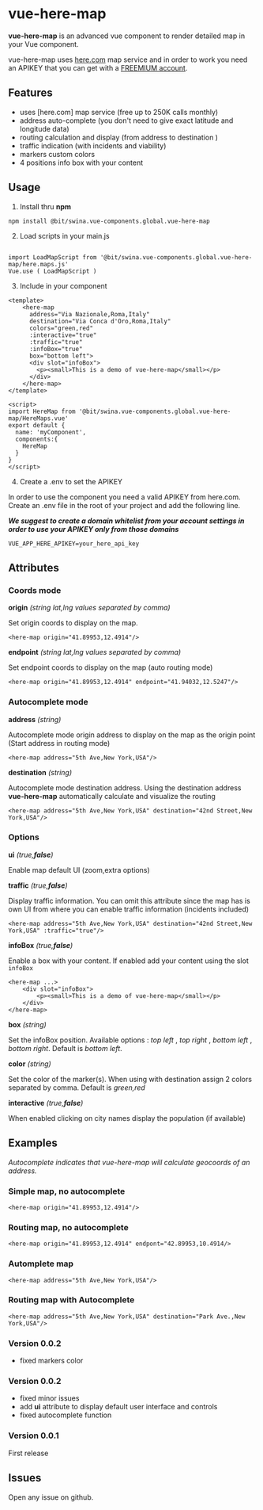 # vue-here-map

**vue-here-map** is an advanced vue component to render detailed map in your Vue component. 

vue-here-map uses [here.com](here.com) map service and in order to work you need an APIKEY that you can get with a [FREEMIUM account](https://developer.here.com/sign-up?create=Freemium-Basic&keepState=true&step=account).


## Features

- uses [here.com] map service (free up to 250K calls monthly)
- address auto-complete (you don't need to give exact latitude and longitude data) 
- routing calculation and display (from address to destination )
- traffic indication (with incidents and viability)
- markers custom colors
- 4 positions info box with your content

## Usage

1. Install thru **npm**


``` 
npm install @bit/swina.vue-components.global.vue-here-map 
```

2. Load scripts in your main.js

```

import LoadMapScript from '@bit/swina.vue-components.global.vue-here-map/here.maps.js'
Vue.use ( LoadMapScript )

```

3. Include in your component

```
<template>
    <here-map 
      address="Via Nazionale,Roma,Italy" 
      destination="Via Conca d'Oro,Roma,Italy" 
      colors="green,red"
      :interactive="true"
      :traffic="true" 
      :infoBox="true" 
      box="bottom left">
      <div slot="infoBox">
        <p><small>This is a demo of vue-here-map</small></p>
      </div>
    </here-map>
</template>

<script>
import HereMap from '@bit/swina.vue-components.global.vue-here-map/HereMaps.vue'
export default {
  name: 'myComponent',
  components:{
    HereMap
  }
}
</script>
```

4. Create a .env to set the APIKEY

In order to use the component you need a valid APIKEY from here.com.
Create an .env file in the root of your project and add the following line.

***We suggest to create a domain whitelist from your account settings in order to use your APIKEY only from those domains***

```
VUE_APP_HERE_APIKEY=your_here_api_key
```


## Attributes

### Coords mode 

**origin** *(string lat,lng values separated by comma)*

Set origin coords to display on the map. 

```
<here-map origin="41.89953,12.4914"/>
```

**endpoint** *(string lat,lng values separated by comma)*

Set endpoint coords to display on the map (auto routing mode)

```
<here-map origin="41.89953,12.4914" endpoint="41.94032,12.5247"/>
```

### Autocomplete mode 

**address** *(string)*

Autocomplete mode origin address to display on the map as the origin point (Start address in routing mode)

```
<here-map address="5th Ave,New York,USA"/>
```

**destination** *(string)*

Autocomplete mode destination address. Using the destination address **vue-here-map** automatically calculate and visualize the routing

```
<here-map address="5th Ave,New York,USA" destination="42nd Street,New York,USA"/>
```

### Options 

**ui**  *(true,**false**)*

Enable map default UI (zoom,extra options)


**traffic** *(true,**false**)*

Display traffic information. You can omit this attribute since the map has is own UI from where you can enable traffic information (incidents included)

```
<here-map address="5th Ave,New York,USA" destination="42nd Street,New York,USA" :traffic="true"/>
```

**infoBox** *(true,**false**)*

Enable a box with your content. If enabled add your content using the slot ```infoBox```

```
<here-map ...>
    <div slot="infoBox">
        <p><small>This is a demo of vue-here-map</small></p>
    </div>
</here-map>
```

**box** *(string)*

Set the infoBox position. Available options : *top left* , *top right* , *bottom left* , *bottom right*. Default is *bottom left*.

**color** *(string)*

Set the color of the marker(s). When using with destination assign 2 colors separated by comma. Default is *green,red*

**interactive** *(true,**false**)*

When enabled clicking on city names display the population (if available)

## Examples

*Autocomplete indicates that vue-here-map will calculate geocoords of an address.*

### Simple map, no autocomplete

```
<here-map origin="41.89953,12.4914"/>
```

### Routing map, no autocomplete

```
<here-map origin="41.89953,12.4914" endpont="42.89953,10.4914/>
```

### Automplete map

```
<here-map address="5th Ave,New York,USA"/>
```

### Routing map with Autocomplete

```
<here-map address="5th Ave,New York,USA" destination="Park Ave.,New York,USA"/>
```


### Version 0.0.2
- fixed markers color 

### Version 0.0.2
- fixed minor issues
- add **ui** attribute to display default user interface and controls
- fixed autocomplete function


### Version 0.0.1
First release

## Issues 
Open any issue on github.
